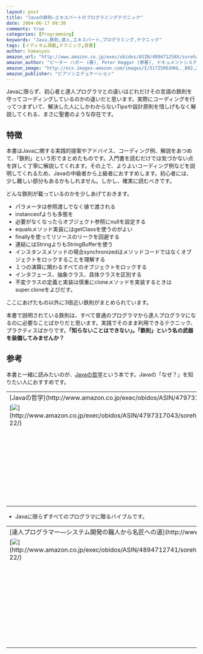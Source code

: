 ```yaml
---
layout: post
title: "Javaの鉄則―エキスパートのプログラミングテクニック"
date: 2004-06-17 09:30
comments: true
categories: [Programming]
keywords: "Java,鉄則,達人,エキスパート,プログラミング,テクニック"
tags: [イディオム満載,テクニック,良書]
author: hamasyou
amazon_url: "http://www.amazon.co.jp/exec/obidos/ASIN/489471258X/sorehabooks-22"
amazon_author: "ピーター ハガー (著), Peter Haggar (原著), ドキュメントシステム (翻訳)"
amazon_image: "http://ecx.images-amazon.com/images/I/517ZSR63HHL._BO2,204,203,200_PIsitb-sticker-arrow-click,-76_AA300_SH20_OU09_.jpg"
amazon_publisher: "ピアソンエデュケーション"
---
```


Javaに限らず、初心者と達人プログラマとの違いはどれだけその言語の鉄則を守ってコーディングしているのかの違いだと思います。実際にコーディングを行ってつまずいて、解決した人にしかわからないTipsや設計原則を惜しげもなく解説してくれる、まさに聖書のような存在です。


<!-- more -->

<h2>特徴</h2>

本書はJavaに関する実践的提案やアドバイス、コーディング例、解説をあつめて、「鉄則」という形でまとめたものです。入門書を読むだけでは気づかない点を詳しく丁寧に解説してくれます。その上で、よりよいコーディング例などを説明してくれるため、Javaの中級者から上級者におすすめします。初心者には、少し難しい部分もあるかもしれません。しかし、確実に読むべきです。

どんな鉄則が載っているのかを少しあげておきます。

<ul><li>パラメータは参照渡しでなく値で渡される</li><li>instanceofよりも多態を</li><li>必要がなくなったらオブジェクト参照にnullを設定する</li><li>equalsメソッド実装にはgetClassを使うのがよい</li><li>finallyを使ってリソースのリークを回避する</li><li>連結にはStringよりもStringBufferを使う</li><li>インスタンスメソッドの場合synchronizedはメソッドコードではなくオブジェクトをロックすることを理解する</li><li>１つの演算に関わるすべてのオブジェクトをロックする</li><li>インタフェース、抽象クラス、具体クラスを区別する</li><li>不変クラスの定義と実装は慎重に</li<li>cloneメソッドを実装するときはsuper.cloneをよびだす。</li></ul>

ここにあげたもの以外に3倍近い鉄則がまとめられています。

本書で説明されている鉄則は、すべて普通のプログラマから達人プログラマになるのに必要なことばかりだと思います。実践でそのまま利用できるテクニック、プラクティスばかりです。<strong>「知らないことはできない」。「鉄則」という名の武器を装備してみませんか？</strong>

<h2>参考</h2>

本書と一緒に読みたいのが、[Javaの哲学](http://hamasyou.com/archives/000191)という本です。Javaの「なぜ？」を知りたい人におすすめです。

<div class="rakuten"><table width="400" border="0" cellpadding="5"><tr><td colspan="2">[Javaの哲学](http://www.amazon.co.jp/exec/obidos/ASIN/4797317043/sorehabooks-22/)</td></tr><tr><td valign="top">[<img src="http://images-jp.amazon.com/images/P/4797317043.09.MZZZZZZZ.jpg"   border="0" />](http://www.amazon.co.jp/exec/obidos/ASIN/4797317043/sorehabooks-22/)</td><td valign="top"><font size="-1">岩谷 宏<br /><br /><iframe scrolling="no" frameborder="0" width="200" height="40" hspace="0" vspace="0" marginheight="0" marginwidth="0" src="http://webservices.amazon.co.jp/onca/xml?Service=AWSECommerceService&SubscriptionId=0G91FPYVW6ZGWBH4Y9G2&AssociateTag=goodpic-22&Operation=ItemLookup&IdType=ASIN&ContentType=text/html&Page=1&ResponseGroup=Offers&ItemId=4797317043&Version=2004-10-04&Style=http://www.g-tools.net/xsl/priceFFFFFF.xsl"></iframe><br /><b>おすすめ平均　</b><img src="http://g-images.amazon.com/images/G/01/detail/stars-3-5.gif"   /><br /><img src="http://g-images.amazon.com/images/G/01/detail/stars-3-0.gif"   />Javaプログラマの読み物として<br /><img src="http://g-images.amazon.com/images/G/01/detail/stars-4-0.gif"   />哲学チックにひたりたい人に<br /><img src="http://g-images.amazon.com/images/G/01/detail/stars-3-0.gif"   />一通りJavaの学習を終えた方に<br /><img src="http://g-images.amazon.com/images/G/01/detail/stars-5-0.gif"   />２冊目に最適<br /><img src="http://g-images.amazon.com/images/G/01/detail/stars-5-0.gif"   />目からうろこ<br /><br />[Amazonで詳しく見る](http://www.amazon.co.jp/exec/obidos/ASIN/4797317043/sorehabooks-22/)</font>　　　<font size="-2">by [G-Tools](http://www.goodpic.com/mt/aws/)</font><br /></td></tr></table></div>

+ Javaに限らずすべてのプログラマに贈るバイブルです。

<div class="rakuten"><table width="400" border="0" cellpadding="5"><tr><td colspan="2">[達人プログラマー―システム開発の職人から名匠への道](http://www.amazon.co.jp/exec/obidos/ASIN/4894712741/sorehabooks-22/)</td></tr><tr><td valign="top">[<img src="http://images-jp.amazon.com/images/P/4894712741.09.MZZZZZZZ.jpg"   border="0" />](http://www.amazon.co.jp/exec/obidos/ASIN/4894712741/sorehabooks-22/)</td><td valign="top"><font size="-1">アンドリュー ハント　デビッド トーマス　Andrew Hunt　David Thomas　村上 雅章<br /><br /><iframe scrolling="no" frameborder="0" width="200" height="40" hspace="0" vspace="0" marginheight="0" marginwidth="0" src="http://webservices.amazon.co.jp/onca/xml?Service=AWSECommerceService&SubscriptionId=0G91FPYVW6ZGWBH4Y9G2&AssociateTag=goodpic-22&Operation=ItemLookup&IdType=ASIN&ContentType=text/html&Page=1&ResponseGroup=Offers&ItemId=4894712741&Version=2004-10-04&Style=http://www.g-tools.net/xsl/priceFFFFFF.xsl"></iframe><br /><b>おすすめ平均　</b><img src="http://g-images.amazon.com/images/G/01/detail/stars-4-0.gif"   /><br /><img src="http://g-images.amazon.com/images/G/01/detail/stars-4-0.gif"   />SEの基本が書かれてます<br /><img src="http://g-images.amazon.com/images/G/01/detail/stars-5-0.gif"   />達人エンジニアになる方法<br /><img src="http://g-images.amazon.com/images/G/01/detail/stars-4-0.gif"   />プログラマーの為の自己啓発本<br /><img src="http://g-images.amazon.com/images/G/01/detail/stars-5-0.gif"   />達人プログラマー<br /><img src="http://g-images.amazon.com/images/G/01/detail/stars-5-0.gif"   />もう１ランク上のプログラマを目指すために<br /><br />[Amazonで詳しく見る](http://www.amazon.co.jp/exec/obidos/ASIN/4894712741/sorehabooks-22/)</font>　　　<font size="-2">by [G-Tools](http://www.goodpic.com/mt/aws/)</font><br /></td></tr></table></div>




